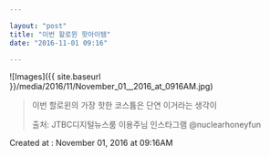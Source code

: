 ```yaml
---

layout: "post"  
title: "이번 할로윈 핫아이템"  
date: "2016-11-01 09:16"

---
```


![Images]({{ site.baseurl }}/media/2016/11/November_01__2016_at_0916AM.jpg)

> 이번 할로윈의 가장 핫한 코스튬은 단연 이거라는 생각이
>
> 출처: JTBC디지털뉴스룸 이용주님 인스타그램 @nuclearhoneyfun

Created at : November 01, 2016 at 09:16AM
